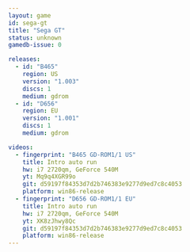 ```yaml
---
layout: game
id: sega-gt
title: "Sega GT"
status: unknown
gamedb-issue: 0

releases:
  - id: "B465"
    region: US
    version: "1.003"
    discs: 1
    medium: gdrom
  - id: "D656"
    region: EU
    version: "1.001"
    discs: 1
    medium: gdrom

videos:
  - fingerprint: "B465 GD-ROM1/1 US"
    title: Intro auto run
    hw: i7 2720qm, GeForce 540M
    yt: Mq9q4XGR99o
    git: d59197f84353d7d2b746383e9277d9ed7c8c4053
    platform: win86-release
  - fingerprint: "D656 GD-ROM1/1 EU"
    title: Intro auto run
    hw: i7 2720qm, GeForce 540M
    yt: XK8zJhwy8Qc
    git: d59197f84353d7d2b746383e9277d9ed7c8c4053
    platform: win86-release
---
```

